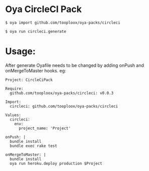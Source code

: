 # Oya CircleCI Pack

    $ oya import github.com/tooploox/oya-packs/circleci

    $ oya run circleci.generate

# Usage:

After generate Oyafile needs to be changed by adding onPush and onMergeToMaster hooks. eg:

```
Project: CircleCiPack

Require:
  github.com/tooploox/oya-packs/circleci: v0.0.3

Import:
  circleci: github.com/tooploox/oya-packs/circleci
  
Values:
  circleci:
    env:
      project_name: 'Project'

onPush: |
  bundle install
  bundle exec rake test

onMergeToMaster: |
  bundle install
  oya run heroku.deploy production $Project
```
